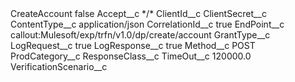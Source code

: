 <?xml version="1.0" encoding="UTF-8"?>
<CustomMetadata xmlns="http://soap.sforce.com/2006/04/metadata" xmlns:xsi="http://www.w3.org/2001/XMLSchema-instance" xmlns:xsd="http://www.w3.org/2001/XMLSchema">
    <label>CreateAccount</label>
    <protected>false</protected>
    <values>
        <field>Accept__c</field>
        <value xsi:type="xsd:string">*/*</value>
    </values>
    <values>
        <field>ClientId__c</field>
        <value xsi:nil="true"/>
    </values>
    <values>
        <field>ClientSecret__c</field>
        <value xsi:nil="true"/>
    </values>
    <values>
        <field>ContentType__c</field>
        <value xsi:type="xsd:string">application/json</value>
    </values>
    <values>
        <field>CorrelationId__c</field>
        <value xsi:type="xsd:boolean">true</value>
    </values>
    <values>
        <field>EndPoint__c</field>
        <value xsi:type="xsd:string">callout:Mulesoft/exp/trfn/v1.0/dp/create/account</value>
    </values>
    <values>
        <field>GrantType__c</field>
        <value xsi:nil="true"/>
    </values>
    <values>
        <field>LogRequest__c</field>
        <value xsi:type="xsd:boolean">true</value>
    </values>
    <values>
        <field>LogResponse__c</field>
        <value xsi:type="xsd:boolean">true</value>
    </values>
    <values>
        <field>Method__c</field>
        <value xsi:type="xsd:string">POST</value>
    </values>
    <values>
        <field>ProdCategory__c</field>
        <value xsi:nil="true"/>
    </values>
    <values>
        <field>ResponseClass__c</field>
        <value xsi:nil="true"/>
    </values>
    <values>
        <field>TimeOut__c</field>
        <value xsi:type="xsd:double">120000.0</value>
    </values>
    <values>
        <field>VerificationScenario__c</field>
        <value xsi:nil="true"/>
    </values>
</CustomMetadata>
